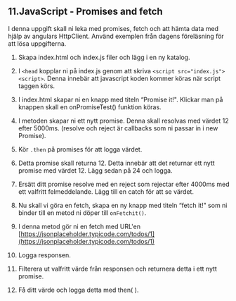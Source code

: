 
## 11.JavaScript - Promises and fetch

I denna uppgift skall ni leka med promises, fetch och att hämta data med hjälp av angulars HttpClient. Använd exemplen från dagens föreläsning för att lösa uppgifterna.

1. Skapa index.html och index.js filer och lägg i en ny katalog.

1. I ```<head``` kopplar ni på index.js genom att skriva ```<script src="index.js"><script>```. Denna innebär att javascript koden kommer köras när script taggen körs.

1. I index.html skapar ni en knapp med titeln “Promise it!". Klickar man på knappen skall en onPromiseTest() funktion köras.

1. I metoden skapar ni ett nytt promise. Denna skall resolvas med värdet 12 efter
5000ms. (resolve och reject är callbacks som ni passar in i new Promise).

1. Kör ```.then``` på promises för att logga värdet.

1. Detta promise skall returna 12. Detta innebär att det returnar ett nytt promise med värdet 12. Lägg sedan på 24 och logga.

1. Ersätt ditt promise resolve med en reject som rejectar efter 4000ms med ett valfritt felmeddelande. Lägg till en catch för att se värdet.

1. Nu skall vi göra en fetch, skapa en ny knapp med titeln “fetch it!" som ni binder till en metod ni döper till ```onFetchit()```.

1. I denna metod gör ni en fetch med URL'en [https://jsonplaceholder.typicode.com/todos/1](https://jsonplaceholder.typicode.com/todos/1)

1. Logga responsen.

1. Filterera ut valfritt värde från responsen och returnera detta i ett nytt promise.

1. Få ditt värde och logga detta med then( ).